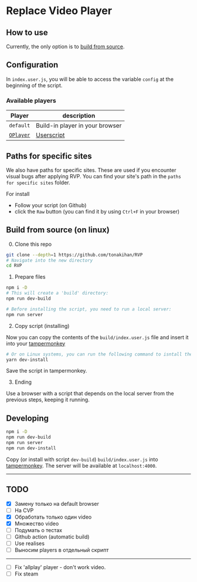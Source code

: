 # Replace Video Player

## How to use
Currently, the only option is to [build from source](#build-from-source-on-linux).

## Configuration
In `index.user.js`, you will be able to access the variable `config` at the beginning of the script.

### Available players
| Player | description |
|--------|-------------|
| `default` | Build-in player in your browser |
| <a href="https://github.com/shiyiya/oplayer">`OPlayer`</a> | <a href="https://github.com/tonakihan/RVP-player-OPlayer">Userscript</a> |


## Paths for specific sites
We also have paths for specific sites. These are used if
you encounter visual bugs after applying RVP. You can
find your site's path in the `paths for specific sites` folder.

For install
- Follow your script (on Github)
- click the `Raw` button (you can find it by using `Ctrl+F` in your browser)

## Build from source (on linux)
0. Clone this repo
```sh
git clone --depth=1 https://github.com/tonakihan/RVP
# Navigate into the new directory
cd RVP
```

1. Prepare files

```sh
npm i -D
# This will create a 'build' directory:
npm run dev-build

# Before installing the script, you need to run a local server:
npm run server
```

2. Copy script (installing)

Now you can copy the contents of the `build/index.user.js` file
and insert it into your [tampermonkey](https://www.tampermonkey.net/)
```sh
# Or on Linux systems, you can run the following command to isntall the script to your browser:
yarn dev-install
```

Save the script in tampermonkey.

3. Ending

Use a browser with a script that depends on the local server from the previous
steps, keeping it running.

## Developing
```sh
npm i -D
npm run dev-build
npm run server
npm run dev-install
```
Copy (or install with script `dev-build`) `build/index.user.js` into
[tampermonkey](https://www.tampermonkey.net/). The server will be available at `localhost:4000`.

---
## TODO
- [x] Замену только на default browser
- [ ] На CVP
- [x] Обработать только один video
- [x] Множество video
- [ ] Подумать о тестах
- [ ] Github action (automatic build)
- [ ] Use realises
- [ ] Выносим players в отдельный скрипт
---
- [ ] Fix 'allplay' player - don't work video.
- [ ] Fix steam
